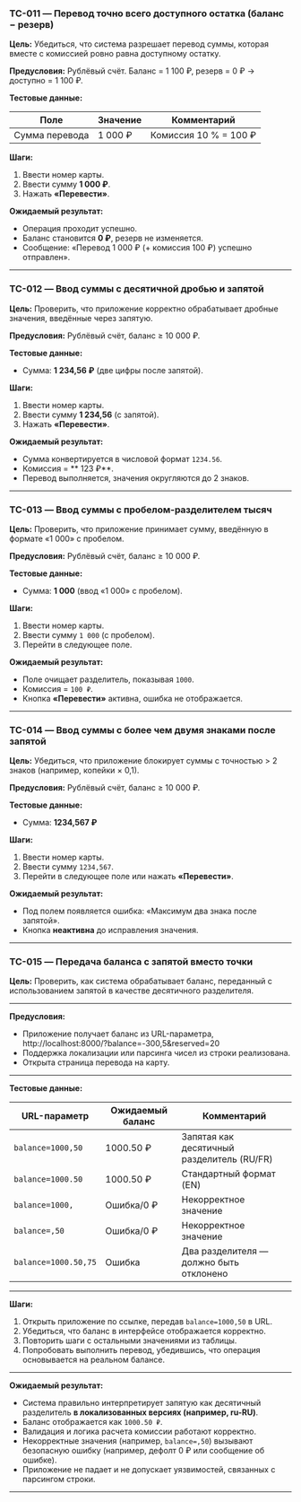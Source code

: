 ### TC-011 — Перевод **точно** всего доступного остатка (баланс − резерв)

**Цель:**
Убедиться, что система разрешает перевод суммы, которая вместе с комиссией ровно равна доступному остатку.

**Предусловия:**
Рублёвый счёт.
Баланс = 1 100 ₽, резерв = 0 ₽ → доступно = 1 100 ₽.

**Тестовые данные:**

| Поле           | Значение | Комментарий           |
| -------------- | -------- | --------------------- |
| Сумма перевода | 1 000 ₽  | Комиссия 10 % = 100 ₽ |

**Шаги:**

1. Ввести номер карты.
2. Ввести сумму **1 000 ₽**.
3. Нажать **«Перевести»**.

**Ожидаемый результат:**

* Операция проходит успешно.
* Баланс становится **0 ₽**, резерв не изменяется.
* Сообщение: «Перевод 1 000 ₽ (+ комиссия 100 ₽) успешно отправлен».

---

### TC-012 — Ввод суммы с десятичной дробью и запятой

**Цель:**
Проверить, что приложение корректно обрабатывает дробные значения, введённые через запятую.

**Предусловия:**
Рублёвый счёт, баланс ≥ 10 000 ₽.

**Тестовые данные:**

* Сумма: **1 234,56 ₽** (две цифры после запятой).

**Шаги:**

1. Ввести номер карты.
2. Ввести сумму **1 234,56** (с запятой).
3. Нажать **«Перевести»**.

**Ожидаемый результат:**

* Сумма конвертируется в числовой формат `1234.56`.
* Комиссия = ** 123 ₽**.
* Перевод выполняется, значения округляются до 2 знаков.

---

### TC-013 — Ввод суммы с пробелом-разделителем тысяч

**Цель:**
Проверить, что приложение принимает сумму, введённую в формате «1 000» с пробелом.

**Предусловия:**
Рублёвый счёт, баланс ≥ 10 000 ₽.

**Тестовые данные:**

* Сумма: **1 000** (ввод «1 000» с пробелом).

**Шаги:**

1. Ввести номер карты.
2. Ввести сумму `1 000` (с пробелом).
3. Перейти в следующее поле.

**Ожидаемый результат:**

* Поле очищает разделитель, показывая `1000`.
* Комиссия = `100 ₽`.
* Кнопка **«Перевести»** активна, ошибка не отображается.

---

### TC-014 — Ввод суммы с более чем двумя знаками после запятой

**Цель:**
Убедиться, что приложение блокирует суммы с точностью > 2 знаков (например, копейки × 0,1).

**Предусловия:**
Рублёвый счёт, баланс ≥ 10 000 ₽.

**Тестовые данные:**

* Сумма: **1234,567 ₽**

**Шаги:**

1. Ввести номер карты.
2. Ввести сумму `1234,567`.
3. Перейти в следующее поле или нажать **«Перевести»**.

**Ожидаемый результат:**

* Под полем появляется ошибка: «Максимум два знака после запятой».
* Кнопка **неактивна** до исправления значения.
---

### **TC-015 — Передача баланса с запятой вместо точки**

**Цель:** Проверить, как система обрабатывает баланс, переданный с использованием запятой в качестве десятичного разделителя.

---

**Предусловия:**

* Приложение получает баланс из URL-параметра, http://localhost:8000/?balance=-300,5&reserved=20
* Поддержка локализации или парсинга чисел из строки реализована.
* Открыта страница перевода на карту.

---

**Тестовые данные:**

| URL-параметр         | Ожидаемый баланс | Комментарий                                |
| -------------------- | ---------------- | ------------------------------------------ |
| `balance=1000,50`    | 1000.50 ₽        | Запятая как десятичный разделитель (RU/FR) |
| `balance=1000.50`    | 1000.50 ₽        | Стандартный формат (EN)                    |
| `balance=1000,`      | Ошибка/0 ₽       | Некорректное значение                      |
| `balance=,50`        | Ошибка/0 ₽       | Некорректное значение                      |
| `balance=1000.50,75` | Ошибка           | Два разделителя — должно быть отклонено    |

---

**Шаги:**

1. Открыть приложение по ссылке, передав `balance=1000,50` в URL.
2. Убедиться, что баланс в интерфейсе отображается корректно.
3. Повторить шаги с остальными значениями из таблицы.
4. Попробовать выполнить перевод, убедившись, что операция основывается на реальном балансе.

---

**Ожидаемый результат:**

* Система правильно интерпретирует запятую как десятичный разделитель **в локализованных версиях (например, ru-RU)**.
* Баланс отображается как `1000.50 ₽`.
* Валидация и логика расчета комиссии работают корректно.
* Некорректные значения (например, `balance=,50`) вызывают безопасную ошибку (например, дефолт 0 ₽ или сообщение об ошибке).
* Приложение не падает и не допускает уязвимостей, связанных с парсингом строки.

---

